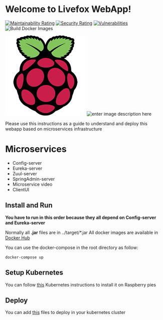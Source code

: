 # Welcome to Livefox WebApp!

[![Maintainability Rating](https://sonarcloud.io/api/project_badges/measure?project=EvannDev_Projet_Cyber_M1&metric=sqale_rating)](https://sonarcloud.io/dashboard?id=EvannDev_Projet_Cyber_M1)  [![Security Rating](https://sonarcloud.io/api/project_badges/measure?project=EvannDev_Projet_Cyber_M1&metric=security_rating)](https://sonarcloud.io/dashboard?id=EvannDev_Projet_Cyber_M1)  [![Vulnerabilities](https://sonarcloud.io/api/project_badges/measure?project=EvannDev_Projet_Cyber_M1&metric=vulnerabilities)](https://sonarcloud.io/dashboard?id=EvannDev_Projet_Cyber_M1) ![Build Docker Images](https://github.com/EvannDev/Projet_Cyber_M1/workflows/Build%20Docker%20Images/badge.svg)


![rasp](https://raw.githubusercontent.com/iiiypuk/rpi-icon/master/256.png) ![enter image description here](https://laurent-dechoux.fr/static/img/kub_256.33b292b.png)


Please use this instructions as a guide to understand and deploy this webapp based on microservices infrastructure


# Microservices

 - Config-server
 - Eureka-server
 - Zuul-server
 - SpringAdmin-server
 - Microservice video
 - ClientUI

## Install and Run

**You have to run in this order because they all depend on Config-server and Eureka-server**

Normally all **.jar** files are in ../target/*.jar
All docker images are available in [Docker Hub ](https://hub.docker.com/)

You can use the docker-compose in the root directory as follow:

    docker-compose up


## Setup Kubernetes

You can follow [this](https://github.com/bastienbosser/raspberry_project)  Kubernetes instructions to install it on Raspberry pies

## Deploy

You can add [this](https://github.com/NeopixNG/livefox) files to deploy in your kubernetes cluster
